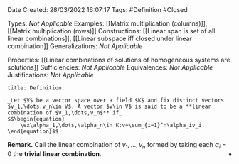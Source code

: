 <br />
<br />

Date Created: 28/03/2022 16:07:17
Tags: #Definition #Closed 

Types: _Not Applicable_
Examples: [[Matrix multiplication (columns)]], [[Matrix multiplication (rows)]]
Constructions: [[Linear span is set of all linear combinations]], [[Linear subspace iff closed under linear combination]]
Generalizations: _Not Applicable_

Properties: [[Linear combinations of solutions of homogeneous systems are solutions]]
Sufficiencies: _Not Applicable_
Equivalences: _Not Applicable_
Justifications: _Not Applicable_

``` ad-Definition
title: Definition.

_Let $V$ be a vector space over a field $K$ and fix distinct vectors $v_1,\dots,v_n\in V$. A vector $v\in V$ is said to be a **linear combination of $v_1,\dots,v_n$** if_
$$\begin{equation}
    \ex\alpha_1,\dots,\alpha_n\in K:v=\sum_{i=1}^n\alpha_iv_i.
\end{equation}$$

```

**Remark.** Call the linear combination of $v_1,\dots,v_n$ formed by taking each $\alpha_i=0$ the **trivial linear combination**.<span style="float:right;">$\blacklozenge$</span>
